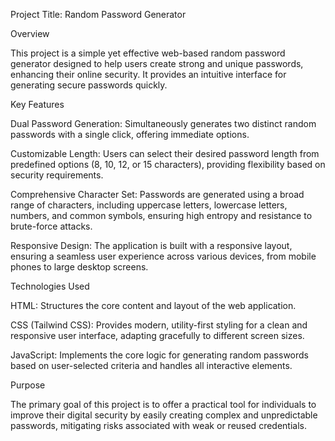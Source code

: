 Project Title: Random Password Generator

Overview


This project is a simple yet effective web-based random password generator designed to help users create strong and unique passwords, enhancing their online security. It provides an intuitive interface for generating secure passwords quickly.


Key Features


Dual Password Generation: Simultaneously generates two distinct random passwords with a single click, offering immediate options.

Customizable Length: Users can select their desired password length from predefined options (8, 10, 12, or 15 characters), providing flexibility based on security requirements.

Comprehensive Character Set: Passwords are generated using a broad range of characters, including uppercase letters, lowercase letters, numbers, and common symbols, ensuring high entropy and resistance to brute-force attacks.

Responsive Design: The application is built with a responsive layout, ensuring a seamless user experience across various devices, from mobile phones to large desktop screens.

Technologies Used


HTML: Structures the core content and layout of the web application.

CSS (Tailwind CSS): Provides modern, utility-first styling for a clean and responsive user interface, adapting gracefully to different screen sizes.

JavaScript: Implements the core logic for generating random passwords based on user-selected criteria and handles all interactive elements.

Purpose


The primary goal of this project is to offer a practical tool for individuals to improve their digital security by easily creating complex and unpredictable passwords, mitigating risks associated with weak or reused credentials.
